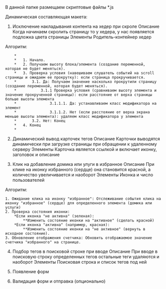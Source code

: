 В данной папке размещаем скриптовые файлы *.js

Динамическая составляющая макета:

1. Исключение накладывания контента на хедер при скроле
Описание
Когда начинаем скролить страницу то у хедера, у нас появляется подложка цвета страницы
Элементы
Родитель-контейнер хедер

Алгоритм:

        *
        *   1. Начало.
        *   2. Получаем высоту блока/элемента (создание переменной, которая не будет меняться).
        *   3. Проверка условия (навешиваем слушатель событий на scroll страницы и ожидаем ее прокрутку): если страница прокручивается.
        *       3.1. Да: Получаем значение насколько прокрутили страницу (создание переменной, которая будет меняться).
        *           3.1.1 Проверка условия (сравниваем высоту элемента и значение прокрученной страницы): если расстояние от верха страницы больше высоты элемента
        *               3.1.1.1. Да: устанавливаем класс модификатора на элемент
        *               3.1.1.2. Нет (если расстояние от верха экрана меньше высоты элемента): удаляем класс модификатора у элемента
        *       3.2. Нет: Конец
        *   4. Конец
        * 


2. Динамический вывод карточек тегов
Описание
Карточки выводятся динамически при загрузке страницы при обращении к удаленному серверу
Элементы
Карточка является ссылкой и включает иконку, заголовок и описание


3. Клик на добавление домика или улуги в избранное
Описание
При клике на иконку избранного (сердце) она становится красной, а количество увеличивается и наоборот
Элементы
Иконка и число пользователей

Алгоритм:

    1. Ожидание клика на иконку "избранное": Отслеживание события клика на иконку "избранное" (сердце) для определенного элемента (домика или услуги) 
    2. Проверка состояния иконки:
        *Если иконка "не активна" (зеленая):
            **Изменить состояние иконки на "активное" (сделать красной)
        *Если иконка "активна" (например, красная):
            **Изменить состояние иконки на "не активное" (вернуть в исходное состояние).
    3. Обновление отображения счетчика: Обновить отображаемое значение счетчика "избранного" на странице.
    

4. Подбор тегов в поисковой строке при вводе
Описание
При вводе в поисковую строку определенных тегов остальные теги удаляются и наоборот
Элементы
Поисковая строка и список тегов под ней


5. Появление форм


6. Валидация форм и отправка (опционально)
